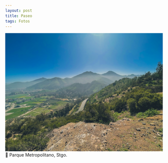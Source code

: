 ```yaml
---
layout: post
title: Paseo
tags: Fotos
---
```


![Paseo](/public/images/posts/IMG_2226.jpg)
📍 Parque Metropolitano, Stgo.